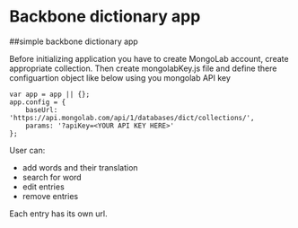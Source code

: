 Backbone dictionary app
==========

##simple backbone dictionary app

Before initializing application you have to create MongoLab account,
create appropriate collection. Then create mongolabKey.js file and define there configuartion object like below using you mongolab API key

	var app = app || {};
	app.config = {
		baseUrl: 'https://api.mongolab.com/api/1/databases/dict/collections/',
		params: '?apiKey=<YOUR API KEY HERE>'
	};


User can:

* add words and their translation
* search for word
* edit entries
* remove entries

Each entry has its own url.
